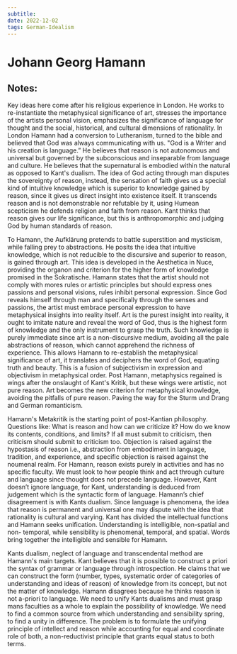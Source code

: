 ```yaml
---
subtitle:
date: 2022-12-02
tags: German-Idealism
---
```


# Johann Georg Hamann

## Notes:

Key ideas here come after his religious experience in London. He works to re-instantiate the metaphysical significance of art, stresses the importance of the artists personal vision, emphasizes the significance of language for thought and the social, historical, and cultural dimensions of rationality. In London Hamann had a conversion to Lutheranism, turned to the bible and believed that God was always communicating with us. "God is a Writer and his creation is language.” He believes that reason is not autonomous and universal but governed by the subconscious and inseparable from language and culture. He believes that the supernatural is embodied within the natural as opposed to Kant's dualism. The idea of God acting through man disputes the sovereignty of reason, instead, the sensation of faith gives us a special kind of intuitive knowledge which is superior to knowledge gained by reason, since it gives us direct insight into existence itself. It transcends reason and is not demonstrable nor refutable by it, using Humean scepticism he defends religion and faith from reason. Kant thinks that reason gives our life significance, but this is anthropomorphic and judging God by human standards of reason.

To Hamann, the Aufklärung pretends to battle superstition and mysticism, while falling prey to abstractions. He posits the idea that intuitive knowledge, which is not reducible to the discursive and superior to reason, is gained through art. This idea is developed in the Aesthetica in Nuce, providing the organon and criterion for the higher form of knowledge promised in the Sokratische. Hamann states that the artist should not comply with mores rules or artistic principles but should express ones passions and personal visions, rules inhibit personal expression. Since God reveals himself through man and specifically through the senses and passions, the artist must embrace personal expression to have metaphysical insights into reality itself. Art is the purest insight into reality, it ought to imitate nature and reveal the word of God, thus is the highest form of knowledge and the only instrument to grasp the truth. Such knowledge is purely immediate since art is a non-discursive medium, avoiding all the pale abstractions of reason, which cannot apprehend the richness of experience. This allows Hamann to re-establish the metaphysical significance of art, it translates and deciphers the word of God, equating truth and beauty. This is a fusion of subjectivism in expression and objectivism in metaphysical order. Post Hamann, metaphysics regained is wings after the onslaught of Kant's Kritik, but these wings were artistic, not pure reason. Art becomes the new criterion for metaphysical knowledge, avoiding the pitfalls of pure reason. Paving the way for the Sturm und Drang and German romanticism.

Hamann's Metakritik is the starting point of post-Kantian philosophy. Questions like: What is reason and how can we criticize it? How do we know its contents, conditions, and limits? If all must submit to criticism, then criticism should submit to criticism too. Objection is raised against the hypostasis of reason i.e., abstraction from embodiment in language, tradition, and experience, and specific objection is raised against the noumenal realm. For Hamann, reason exists purely in activities and has no specific faculty. We must look to how people think and act through culture and language since thought does not precede language. However, Kant doesn’t ignore language, for Kant, understanding is deduced from judgement which is the syntactic form of language. Hamann’s chief disagreement is with Kants dualism. Since language is phenomena, the idea that reason is permanent and universal one may dispute with the idea that rationality is cultural and varying. Kant has divided the intellectual functions and Hamann seeks unification. Understanding is intelligible, non-spatial and non- temporal, while sensibility is phenomenal, temporal, and spatial. Words bring together the intelligible and sensible for Hamann. 

Kants dualism, neglect of language and transcendental method are Hamann's main targets. Kant believes that it is possible to construct a priori the syntax of grammar or language through introspection. He claims that we can construct the form (number, types, systematic order of categories of understanding and ideas of reason) of knowledge from its concept, but not the matter of knowledge. Hamann disagrees because he thinks reason is not a-priori to language. We need to unify Kants dualisms and must grasp mans faculties as a whole to explain the possibility of knowledge. We need to find a common source from which understanding and sensibility spring, to find a unity in difference. The problem is to formulate the unifying principle of intellect and reason while accounting for equal and coordinate role of both, a non-reductivist principle that grants equal status to both terms.